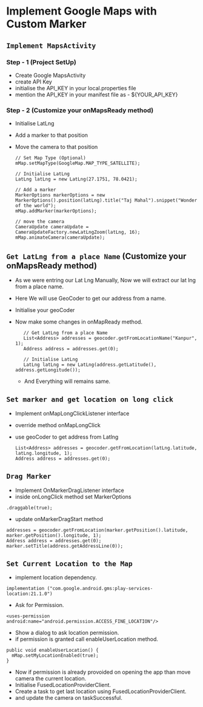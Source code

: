 # Implement Google Maps with Custom Marker

## `Implement MapsActivity`
### Step - 1 (Project SetUp)
  - Create Google MapsActivity 
  - create API Key
  - initialise the API_KEY in your local.properties file
  - mention the API_KEY in your manifest file as - ${YOUR_API_KEY}

### Step - 2 (Customize your onMapsReady method)
  - Initialise LatLng
  - Add a marker to that position
  - Move the camera to that position

        // Set Map Type (Optional)
        mMap.setMapType(GoogleMap.MAP_TYPE_SATELLITE);

        // Initialise LatLng
        LatLng latLng = new LatLng(27.1751, 78.0421);
        
        // Add a marker
        MarkerOptions markerOptions = new MarkerOptions().position(latLng).title("Taj Mahal").snippet("Wonder of the world");
        mMap.addMarker(markerOptions);
        
        // move the camera
        CameraUpdate cameraUpdate = CameraUpdateFactory.newLatLngZoom(latLng, 16);
        mMap.animateCamera(cameraUpdate);

 ## `Get LatLng from a place Name` (Customize your onMapsReady method)
   - As we were entring our Lat Lng Manually, Now we will extract our lat lng from a place name.
   - Here We will use GeoCoder to get our address from a name.

   - Initialise your geoCoder

   - Now make some changes in onMapReady method.
     
            // Get LatLng from a place Name
            List<Address> addresses = geocoder.getFromLocationName("Kanpur", 1);
            Address address = addresses.get(0);

            // Initialise LatLng
            LatLng latLng = new LatLng(address.getLatitude(), address.getLongitude());
     - And Everything will remains same.

## `Set marker and get location on long click` 
  - Implement onMapLongClickListener interface
  - override method onMapLongClick
  - use geoCoder to get address from Latlng

        List<Address> addresses = geocoder.getFromLocation(latLng.latitude, latLng.longitude, 1);
        Address address = addresses.get(0);

## `Drag Marker`
   - Implement OnMarkerDragListener interface
   -  inside onLongClick method set MarkerOptions

    .draggable(true);
   - update onMarkerDragStart method
    
    addresses = geocoder.getFromLocation(marker.getPosition().latitude, marker.getPosition().longitude, 1);
    Address address = addresses.get(0);
    marker.setTitle(address.getAddressLine(0));

## `Set Current Location to the Map`
   - implement location dependency.

    implementation ("com.google.android.gms:play-services-location:21.1.0")
   - Ask for Permission.

    <uses-permission android:name="android.permission.ACCESS_FINE_LOCATION"/>
   - Show a dialog to ask location permission.
   - if permission is granted call enableUserLocation method.
          
    public void enableUserLocation() {
      mMap.setMyLocationEnabled(true);
    }
  - Now if permission is already provoided on opening the app than move camera the current location.
  - Initialise FusedLocationProviderClient.
  - Create a task to get last location using FusedLocationProviderClient.
  - and update the camera on taskSuccessful.
    
          
